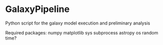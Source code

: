# GalaxyPipeline
Python script for the galaxy model execution and preliminary analysis

Required packages:
numpy
matplotlib
sys
subprocess
astropy
os
random
time?
